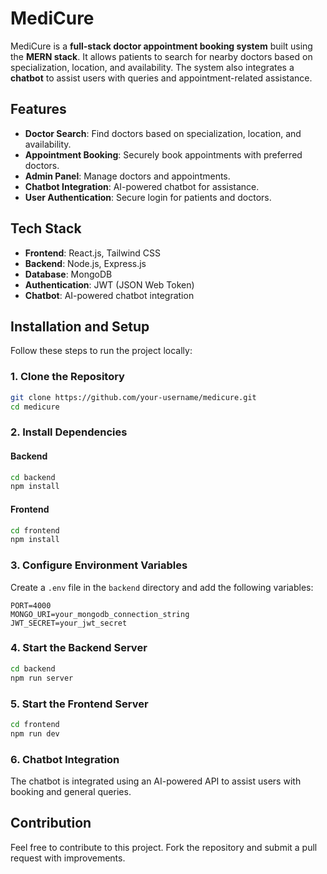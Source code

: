 # MediCure

MediCure is a **full-stack doctor appointment booking system** built using the **MERN stack**. It allows patients to search for nearby doctors based on specialization, location, and availability. The system also integrates a **chatbot** to assist users with queries and appointment-related assistance.

## Features

- **Doctor Search**: Find doctors based on specialization, location, and availability.
- **Appointment Booking**: Securely book appointments with preferred doctors.
- **Admin Panel**: Manage doctors and appointments.
- **Chatbot Integration**: AI-powered chatbot for assistance.
- **User Authentication**: Secure login for patients and doctors.

## Tech Stack

- **Frontend**: React.js, Tailwind CSS
- **Backend**: Node.js, Express.js
- **Database**: MongoDB
- **Authentication**: JWT (JSON Web Token)
- **Chatbot**: AI-powered chatbot integration

## Installation and Setup

Follow these steps to run the project locally:

### 1. Clone the Repository
```bash
git clone https://github.com/your-username/medicure.git
cd medicure
```

### 2. Install Dependencies
#### Backend
```bash
cd backend
npm install
```
#### Frontend
```bash
cd frontend
npm install
```

### 3. Configure Environment Variables
Create a `.env` file in the `backend` directory and add the following variables:
```env
PORT=4000
MONGO_URI=your_mongodb_connection_string
JWT_SECRET=your_jwt_secret
```

### 4. Start the Backend Server
```bash
cd backend
npm run server
```

### 5. Start the Frontend Server
```bash
cd frontend
npm run dev
```

### 6. **Chatbot Integration**
The chatbot is integrated using an AI-powered API to assist users with booking and general queries.

## Contribution
Feel free to contribute to this project. Fork the repository and submit a pull request with improvements.


